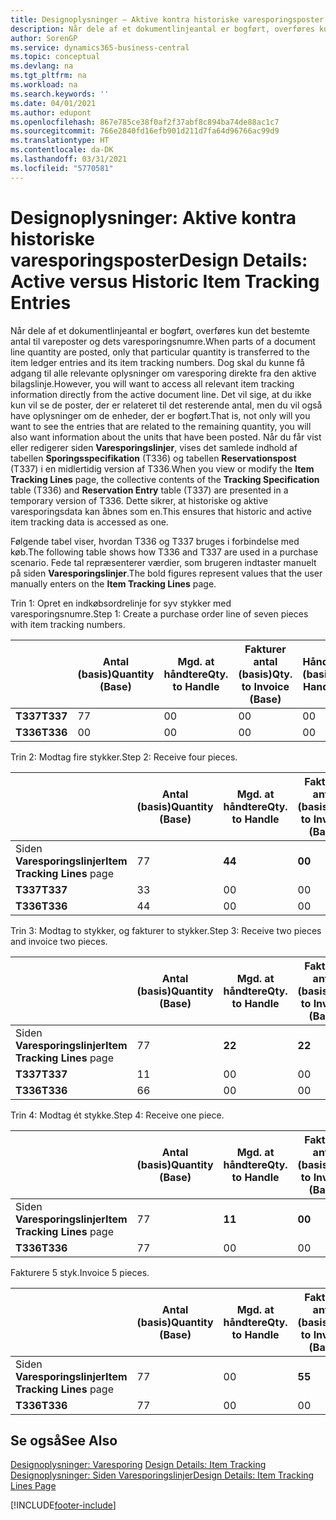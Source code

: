 ```yaml
---
title: Designoplysninger – Aktive kontra historiske varesporingsposter | Microsoft Docs
description: Når dele af et dokumentlinjeantal er bogført, overføres kun det bestemte antal til vareposter og dets varesporingsnumre. Dog skal du kunne få adgang til alle relevante oplysninger om varesporing direkte fra den aktive bilagslinje. Det vil sige, at du ikke kun vil se de poster, der er relateret til det resterende antal, men du vil også have oplysninger om de enheder, der er bogført. Når du får vist eller redigerer siden **Varesporingslinjer**, vises det samlede indhold af tabellen **Sporingsspecifikation** (T336) og tabellen **Reservationspost** (T337) i en midlertidig version af T336. Dette sikrer, at historiske og aktive varesporingsdata kan åbnes som en.
author: SorenGP
ms.service: dynamics365-business-central
ms.topic: conceptual
ms.devlang: na
ms.tgt_pltfrm: na
ms.workload: na
ms.search.keywords: ''
ms.date: 04/01/2021
ms.author: edupont
ms.openlocfilehash: 867e785ce38f0af2f37abf8c894ba74de88ac1c7
ms.sourcegitcommit: 766e2840fd16efb901d211d7fa64d96766ac99d9
ms.translationtype: HT
ms.contentlocale: da-DK
ms.lasthandoff: 03/31/2021
ms.locfileid: "5770581"
---
```

# <a name="design-details-active-versus-historic-item-tracking-entries"></a><span data-ttu-id="374a4-107">Designoplysninger: Aktive kontra historiske varesporingsposter</span><span class="sxs-lookup"><span data-stu-id="374a4-107">Design Details: Active versus Historic Item Tracking Entries</span></span>
<span data-ttu-id="374a4-108">Når dele af et dokumentlinjeantal er bogført, overføres kun det bestemte antal til vareposter og dets varesporingsnumre.</span><span class="sxs-lookup"><span data-stu-id="374a4-108">When parts of a document line quantity are posted, only that particular quantity is transferred to the item ledger entries and its item tracking numbers.</span></span> <span data-ttu-id="374a4-109">Dog skal du kunne få adgang til alle relevante oplysninger om varesporing direkte fra den aktive bilagslinje.</span><span class="sxs-lookup"><span data-stu-id="374a4-109">However, you will want to access all relevant item tracking information directly from the active document line.</span></span> <span data-ttu-id="374a4-110">Det vil sige, at du ikke kun vil se de poster, der er relateret til det resterende antal, men du vil også have oplysninger om de enheder, der er bogført.</span><span class="sxs-lookup"><span data-stu-id="374a4-110">That is, not only will you want to see the entries that are related to the remaining quantity, you will also want information about the units that have been posted.</span></span> <span data-ttu-id="374a4-111">Når du får vist eller redigerer siden **Varesporingslinjer**, vises det samlede indhold af tabellen **Sporingsspecifikation** (T336) og tabellen **Reservationspost** (T337) i en midlertidig version af T336.</span><span class="sxs-lookup"><span data-stu-id="374a4-111">When you view or modify the **Item Tracking Lines** page, the collective contents of the **Tracking Specification** table (T336) and **Reservation Entry** table (T337) are presented in a temporary version of T336.</span></span> <span data-ttu-id="374a4-112">Dette sikrer, at historiske og aktive varesporingsdata kan åbnes som en.</span><span class="sxs-lookup"><span data-stu-id="374a4-112">This ensures that historic and active item tracking data is accessed as one.</span></span>  

 <span data-ttu-id="374a4-113">Følgende tabel viser, hvordan T336 og T337 bruges i forbindelse med køb.</span><span class="sxs-lookup"><span data-stu-id="374a4-113">The following table shows how T336 and T337 are used in a purchase scenario.</span></span> <span data-ttu-id="374a4-114">Fede tal repræsenterer værdier, som brugeren indtaster manuelt på siden **Varesporingslinjer**.</span><span class="sxs-lookup"><span data-stu-id="374a4-114">The bold figures represent values that the user manually enters on the **Item Tracking Lines** page.</span></span>  

 <span data-ttu-id="374a4-115">Trin 1: Opret en indkøbsordrelinje for syv stykker med varesporingsnumre.</span><span class="sxs-lookup"><span data-stu-id="374a4-115">Step 1: Create a purchase order line of seven pieces with item tracking numbers.</span></span>  

||<span data-ttu-id="374a4-116">**Antal (basis)**</span><span class="sxs-lookup"><span data-stu-id="374a4-116">**Quantity (Base)**</span></span>|<span data-ttu-id="374a4-117">**Mgd. at håndtere**</span><span class="sxs-lookup"><span data-stu-id="374a4-117">**Qty. to Handle**</span></span>|<span data-ttu-id="374a4-118">**Fakturer antal (basis)**</span><span class="sxs-lookup"><span data-stu-id="374a4-118">**Qty. to Invoice (Base)**</span></span>|<span data-ttu-id="374a4-119">**Håndteret antal (basis)**</span><span class="sxs-lookup"><span data-stu-id="374a4-119">**Quantity Handled (Base)**</span></span>|<span data-ttu-id="374a4-120">**Faktureret antal (basis)**</span><span class="sxs-lookup"><span data-stu-id="374a4-120">**Quantity Invoiced (Base)**</span></span>|  
|-|----------------------------------------------|--------------------------------------------|------------------------------------------------------|-------------------------------------------------------|--------------------------------------------------------|  
|<span data-ttu-id="374a4-121">**T337**</span><span class="sxs-lookup"><span data-stu-id="374a4-121">**T337**</span></span>|<span data-ttu-id="374a4-122">7</span><span class="sxs-lookup"><span data-stu-id="374a4-122">7</span></span>|<span data-ttu-id="374a4-123">0</span><span class="sxs-lookup"><span data-stu-id="374a4-123">0</span></span>|<span data-ttu-id="374a4-124">0</span><span class="sxs-lookup"><span data-stu-id="374a4-124">0</span></span>|<span data-ttu-id="374a4-125">0</span><span class="sxs-lookup"><span data-stu-id="374a4-125">0</span></span>|<span data-ttu-id="374a4-126">0</span><span class="sxs-lookup"><span data-stu-id="374a4-126">0</span></span>|  
|<span data-ttu-id="374a4-127">**T336**</span><span class="sxs-lookup"><span data-stu-id="374a4-127">**T336**</span></span>|<span data-ttu-id="374a4-128">0</span><span class="sxs-lookup"><span data-stu-id="374a4-128">0</span></span>|<span data-ttu-id="374a4-129">0</span><span class="sxs-lookup"><span data-stu-id="374a4-129">0</span></span>|<span data-ttu-id="374a4-130">0</span><span class="sxs-lookup"><span data-stu-id="374a4-130">0</span></span>|<span data-ttu-id="374a4-131">0</span><span class="sxs-lookup"><span data-stu-id="374a4-131">0</span></span>|<span data-ttu-id="374a4-132">0</span><span class="sxs-lookup"><span data-stu-id="374a4-132">0</span></span>|  

 <span data-ttu-id="374a4-133">Trin 2: Modtag fire stykker.</span><span class="sxs-lookup"><span data-stu-id="374a4-133">Step 2: Receive four pieces.</span></span>  

||<span data-ttu-id="374a4-134">**Antal (basis)**</span><span class="sxs-lookup"><span data-stu-id="374a4-134">**Quantity (Base)**</span></span>|<span data-ttu-id="374a4-135">**Mgd. at håndtere**</span><span class="sxs-lookup"><span data-stu-id="374a4-135">**Qty. to Handle**</span></span>|<span data-ttu-id="374a4-136">**Fakturer antal (basis)**</span><span class="sxs-lookup"><span data-stu-id="374a4-136">**Qty. to Invoice (Base)**</span></span>|<span data-ttu-id="374a4-137">**Håndteret antal (basis)**</span><span class="sxs-lookup"><span data-stu-id="374a4-137">**Quantity Handled (Base)**</span></span>|<span data-ttu-id="374a4-138">**Faktureret antal (basis)**</span><span class="sxs-lookup"><span data-stu-id="374a4-138">**Quantity Invoiced (Base)**</span></span>|  
|-|----------------------------------------------|--------------------------------------------|------------------------------------------------------|-------------------------------------------------------|--------------------------------------------------------|  
|<span data-ttu-id="374a4-139">Siden **Varesporingslinjer**</span><span class="sxs-lookup"><span data-stu-id="374a4-139">**Item Tracking Lines** page</span></span>|<span data-ttu-id="374a4-140">7</span><span class="sxs-lookup"><span data-stu-id="374a4-140">7</span></span>|<span data-ttu-id="374a4-141">**4**</span><span class="sxs-lookup"><span data-stu-id="374a4-141">**4**</span></span>|<span data-ttu-id="374a4-142">**0**</span><span class="sxs-lookup"><span data-stu-id="374a4-142">**0**</span></span>|<span data-ttu-id="374a4-143">0</span><span class="sxs-lookup"><span data-stu-id="374a4-143">0</span></span>|<span data-ttu-id="374a4-144">0</span><span class="sxs-lookup"><span data-stu-id="374a4-144">0</span></span>|  
|<span data-ttu-id="374a4-145">**T337**</span><span class="sxs-lookup"><span data-stu-id="374a4-145">**T337**</span></span>|<span data-ttu-id="374a4-146">3</span><span class="sxs-lookup"><span data-stu-id="374a4-146">3</span></span>|<span data-ttu-id="374a4-147">0</span><span class="sxs-lookup"><span data-stu-id="374a4-147">0</span></span>|<span data-ttu-id="374a4-148">0</span><span class="sxs-lookup"><span data-stu-id="374a4-148">0</span></span>|<span data-ttu-id="374a4-149">0</span><span class="sxs-lookup"><span data-stu-id="374a4-149">0</span></span>|<span data-ttu-id="374a4-150">0</span><span class="sxs-lookup"><span data-stu-id="374a4-150">0</span></span>|  
|<span data-ttu-id="374a4-151">**T336**</span><span class="sxs-lookup"><span data-stu-id="374a4-151">**T336**</span></span>|<span data-ttu-id="374a4-152">4</span><span class="sxs-lookup"><span data-stu-id="374a4-152">4</span></span>|<span data-ttu-id="374a4-153">0</span><span class="sxs-lookup"><span data-stu-id="374a4-153">0</span></span>|<span data-ttu-id="374a4-154">0</span><span class="sxs-lookup"><span data-stu-id="374a4-154">0</span></span>|<span data-ttu-id="374a4-155">4</span><span class="sxs-lookup"><span data-stu-id="374a4-155">4</span></span>|<span data-ttu-id="374a4-156">0</span><span class="sxs-lookup"><span data-stu-id="374a4-156">0</span></span>|  

 <span data-ttu-id="374a4-157">Trin 3: Modtag to stykker, og fakturer to stykker.</span><span class="sxs-lookup"><span data-stu-id="374a4-157">Step 3: Receive two pieces and invoice two pieces.</span></span>  

||<span data-ttu-id="374a4-158">**Antal (basis)**</span><span class="sxs-lookup"><span data-stu-id="374a4-158">**Quantity (Base)**</span></span>|<span data-ttu-id="374a4-159">**Mgd. at håndtere**</span><span class="sxs-lookup"><span data-stu-id="374a4-159">**Qty. to Handle**</span></span>|<span data-ttu-id="374a4-160">**Fakturer antal (basis)**</span><span class="sxs-lookup"><span data-stu-id="374a4-160">**Qty. to Invoice (Base)**</span></span>|<span data-ttu-id="374a4-161">**Håndteret antal (basis)**</span><span class="sxs-lookup"><span data-stu-id="374a4-161">**Quantity Handled (Base)**</span></span>|<span data-ttu-id="374a4-162">**Faktureret antal (basis)**</span><span class="sxs-lookup"><span data-stu-id="374a4-162">**Quantity Invoiced (Base)**</span></span>|  
|-|----------------------------------------------|--------------------------------------------|------------------------------------------------------|-------------------------------------------------------|--------------------------------------------------------|  
|<span data-ttu-id="374a4-163">Siden **Varesporingslinjer**</span><span class="sxs-lookup"><span data-stu-id="374a4-163">**Item Tracking Lines** page</span></span>|<span data-ttu-id="374a4-164">7</span><span class="sxs-lookup"><span data-stu-id="374a4-164">7</span></span>|<span data-ttu-id="374a4-165">**2**</span><span class="sxs-lookup"><span data-stu-id="374a4-165">**2**</span></span>|<span data-ttu-id="374a4-166">**2**</span><span class="sxs-lookup"><span data-stu-id="374a4-166">**2**</span></span>|<span data-ttu-id="374a4-167">4</span><span class="sxs-lookup"><span data-stu-id="374a4-167">4</span></span>|<span data-ttu-id="374a4-168">0</span><span class="sxs-lookup"><span data-stu-id="374a4-168">0</span></span>|  
|<span data-ttu-id="374a4-169">**T337**</span><span class="sxs-lookup"><span data-stu-id="374a4-169">**T337**</span></span>|<span data-ttu-id="374a4-170">1</span><span class="sxs-lookup"><span data-stu-id="374a4-170">1</span></span>|<span data-ttu-id="374a4-171">0</span><span class="sxs-lookup"><span data-stu-id="374a4-171">0</span></span>|<span data-ttu-id="374a4-172">0</span><span class="sxs-lookup"><span data-stu-id="374a4-172">0</span></span>|<span data-ttu-id="374a4-173">0</span><span class="sxs-lookup"><span data-stu-id="374a4-173">0</span></span>|<span data-ttu-id="374a4-174">0</span><span class="sxs-lookup"><span data-stu-id="374a4-174">0</span></span>|  
|<span data-ttu-id="374a4-175">**T336**</span><span class="sxs-lookup"><span data-stu-id="374a4-175">**T336**</span></span>|<span data-ttu-id="374a4-176">6</span><span class="sxs-lookup"><span data-stu-id="374a4-176">6</span></span>|<span data-ttu-id="374a4-177">0</span><span class="sxs-lookup"><span data-stu-id="374a4-177">0</span></span>|<span data-ttu-id="374a4-178">0</span><span class="sxs-lookup"><span data-stu-id="374a4-178">0</span></span>|<span data-ttu-id="374a4-179">6</span><span class="sxs-lookup"><span data-stu-id="374a4-179">6</span></span>|<span data-ttu-id="374a4-180">2</span><span class="sxs-lookup"><span data-stu-id="374a4-180">2</span></span>|  

 <span data-ttu-id="374a4-181">Trin 4: Modtag ét stykke.</span><span class="sxs-lookup"><span data-stu-id="374a4-181">Step 4: Receive one piece.</span></span>  

||<span data-ttu-id="374a4-182">**Antal (basis)**</span><span class="sxs-lookup"><span data-stu-id="374a4-182">**Quantity (Base)**</span></span>|<span data-ttu-id="374a4-183">**Mgd. at håndtere**</span><span class="sxs-lookup"><span data-stu-id="374a4-183">**Qty. to Handle**</span></span>|<span data-ttu-id="374a4-184">**Fakturer antal (basis)**</span><span class="sxs-lookup"><span data-stu-id="374a4-184">**Qty. to Invoice (Base)**</span></span>|<span data-ttu-id="374a4-185">**Håndteret antal (basis)**</span><span class="sxs-lookup"><span data-stu-id="374a4-185">**Quantity Handled (Base)**</span></span>|<span data-ttu-id="374a4-186">**Faktureret antal (basis)**</span><span class="sxs-lookup"><span data-stu-id="374a4-186">**Quantity Invoiced (Base)**</span></span>|  
|-|----------------------------------------------|--------------------------------------------|------------------------------------------------------|-------------------------------------------------------|--------------------------------------------------------|  
|<span data-ttu-id="374a4-187">Siden **Varesporingslinjer**</span><span class="sxs-lookup"><span data-stu-id="374a4-187">**Item Tracking Lines** page</span></span>|<span data-ttu-id="374a4-188">7</span><span class="sxs-lookup"><span data-stu-id="374a4-188">7</span></span>|<span data-ttu-id="374a4-189">**1**</span><span class="sxs-lookup"><span data-stu-id="374a4-189">**1**</span></span>|<span data-ttu-id="374a4-190">**0**</span><span class="sxs-lookup"><span data-stu-id="374a4-190">**0**</span></span>|<span data-ttu-id="374a4-191">6</span><span class="sxs-lookup"><span data-stu-id="374a4-191">6</span></span>|<span data-ttu-id="374a4-192">2</span><span class="sxs-lookup"><span data-stu-id="374a4-192">2</span></span>|  
|<span data-ttu-id="374a4-193">**T336**</span><span class="sxs-lookup"><span data-stu-id="374a4-193">**T336**</span></span>|<span data-ttu-id="374a4-194">7</span><span class="sxs-lookup"><span data-stu-id="374a4-194">7</span></span>|<span data-ttu-id="374a4-195">0</span><span class="sxs-lookup"><span data-stu-id="374a4-195">0</span></span>|<span data-ttu-id="374a4-196">0</span><span class="sxs-lookup"><span data-stu-id="374a4-196">0</span></span>|<span data-ttu-id="374a4-197">7</span><span class="sxs-lookup"><span data-stu-id="374a4-197">7</span></span>|<span data-ttu-id="374a4-198">2</span><span class="sxs-lookup"><span data-stu-id="374a4-198">2</span></span>|  

 <span data-ttu-id="374a4-199">Fakturere 5 styk.</span><span class="sxs-lookup"><span data-stu-id="374a4-199">Invoice 5 pieces.</span></span>  

||<span data-ttu-id="374a4-200">**Antal (basis)**</span><span class="sxs-lookup"><span data-stu-id="374a4-200">**Quantity (Base)**</span></span>|<span data-ttu-id="374a4-201">**Mgd. at håndtere**</span><span class="sxs-lookup"><span data-stu-id="374a4-201">**Qty. to Handle**</span></span>|<span data-ttu-id="374a4-202">**Fakturer antal (basis)**</span><span class="sxs-lookup"><span data-stu-id="374a4-202">**Qty. to Invoice (Base)**</span></span>|<span data-ttu-id="374a4-203">**Håndteret antal (basis)**</span><span class="sxs-lookup"><span data-stu-id="374a4-203">**Quantity Handled (Base)**</span></span>|<span data-ttu-id="374a4-204">**Faktureret antal (basis)**</span><span class="sxs-lookup"><span data-stu-id="374a4-204">**Quantity Invoiced (Base)**</span></span>|  
|-|----------------------------------------------|--------------------------------------------|------------------------------------------------------|-------------------------------------------------------|--------------------------------------------------------|  
|<span data-ttu-id="374a4-205">Siden **Varesporingslinjer**</span><span class="sxs-lookup"><span data-stu-id="374a4-205">**Item Tracking Lines** page</span></span>|<span data-ttu-id="374a4-206">7</span><span class="sxs-lookup"><span data-stu-id="374a4-206">7</span></span>|<span data-ttu-id="374a4-207">0</span><span class="sxs-lookup"><span data-stu-id="374a4-207">0</span></span>|<span data-ttu-id="374a4-208">**5**</span><span class="sxs-lookup"><span data-stu-id="374a4-208">**5**</span></span>|<span data-ttu-id="374a4-209">7</span><span class="sxs-lookup"><span data-stu-id="374a4-209">7</span></span>|<span data-ttu-id="374a4-210">2</span><span class="sxs-lookup"><span data-stu-id="374a4-210">2</span></span>|  
|<span data-ttu-id="374a4-211">**T336**</span><span class="sxs-lookup"><span data-stu-id="374a4-211">**T336**</span></span>|<span data-ttu-id="374a4-212">7</span><span class="sxs-lookup"><span data-stu-id="374a4-212">7</span></span>|<span data-ttu-id="374a4-213">0</span><span class="sxs-lookup"><span data-stu-id="374a4-213">0</span></span>|<span data-ttu-id="374a4-214">0</span><span class="sxs-lookup"><span data-stu-id="374a4-214">0</span></span>|<span data-ttu-id="374a4-215">7</span><span class="sxs-lookup"><span data-stu-id="374a4-215">7</span></span>|<span data-ttu-id="374a4-216">7</span><span class="sxs-lookup"><span data-stu-id="374a4-216">7</span></span>|  

## <a name="see-also"></a><span data-ttu-id="374a4-217">Se også</span><span class="sxs-lookup"><span data-stu-id="374a4-217">See Also</span></span>  
 <span data-ttu-id="374a4-218">[Designoplysninger: Varesporing](design-details-item-tracking.md) </span><span class="sxs-lookup"><span data-stu-id="374a4-218">[Design Details: Item Tracking](design-details-item-tracking.md) </span></span>  
 [<span data-ttu-id="374a4-219">Designoplysninger: Siden Varesporingslinjer</span><span class="sxs-lookup"><span data-stu-id="374a4-219">Design Details: Item Tracking Lines Page</span></span>](design-details-item-tracking-lines-window.md)


[!INCLUDE[footer-include](includes/footer-banner.md)]